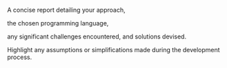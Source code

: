 A concise report detailing your approach, 

the chosen programming language, 

any significant challenges encountered, and solutions devised. 

Highlight any assumptions or simplifications made during the development process.